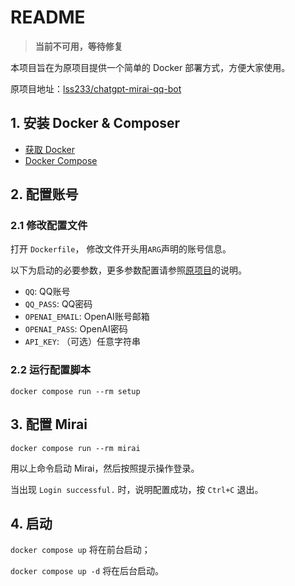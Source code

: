 # README

> **当前不可用，等待修复**

本项目旨在为原项目提供一个简单的 Docker 部署方式，方便大家使用。

原项目地址：[lss233/chatgpt-mirai-qq-bot](https://github.com/lss233/chatgpt-mirai-qq-bot)

## 1. 安装 Docker & Composer

- [获取 Docker](https://docs.docker.com/get-docker/)
- [Docker Compose](https://docs.docker.com/compose/install/)

## 2. 配置账号

### 2.1 修改配置文件

打开 `Dockerfile`， 修改文件开头用`ARG`声明的账号信息。

以下为启动的必要参数，更多参数配置请参照[原项目](https://github.com/lss233/chatgpt-mirai-qq-bot)的说明。

- `QQ`: QQ账号
- `QQ_PASS`: QQ密码
- `OPENAI_EMAIL`: OpenAI账号邮箱
- `OPENAI_PASS`: OpenAI密码
- `API_KEY`: （可选）任意字符串

### 2.2 运行配置脚本

`docker compose run --rm setup`

## 3. 配置 Mirai

`docker compose run --rm mirai`

用以上命令启动 Mirai，然后按照提示操作登录。

当出现 `Login successful.` 时，说明配置成功，按 `Ctrl+C` 退出。

## 4. 启动

`docker compose up` 将在前台启动；

`docker compose up -d` 将在后台启动。
